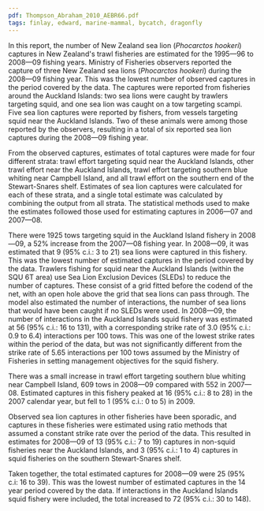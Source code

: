 ```yaml
---
pdf: Thompson_Abraham_2010_AEBR66.pdf
tags: finlay, edward, marine-mammal, bycatch, dragonfly
---
```

In this report, the number of New Zealand sea lion (*Phocarctos hookeri*) captures in New Zealand's trawl fisheries are estimated for the 1995—96 to 2008—09 fishing years. Ministry of Fisheries observers reported the capture of three New Zealand sea lions (*Phocarctos hookeri*) during the 2008—09 fishing year. This was the lowest number of observed captures in the period covered by the data. The captures were reported from fisheries around the Auckland Islands: two sea lions were caught by trawlers targeting squid, and one sea lion was caught on a tow targeting scampi. Five sea lion captures were reported by fishers, from vessels targeting squid near the Auckland Islands. Two of these animals were among those reported by the observers, resulting in a total of six reported sea lion captures during the 2008—09 fishing year.

From the observed captures, estimates of total captures were made for four different strata: trawl effort targeting squid near the Auckland Islands, other trawl effort near the Auckland Islands, trawl effort targeting southern blue whiting near Campbell Island, and all trawl effort on the southern end of the Stewart-Snares shelf. Estimates of sea lion captures were calculated for each of these strata, and a single total estimate was calculated by combining the output from all strata. The statistical methods used to make the estimates followed those used for estimating captures in 2006—07 and 2007—08.

There were 1925 tows targeting squid in the Auckland Island fishery in 2008—09, a 52% increase from the 2007—08 fishing year. In 2008—09, it was estimated that 9 (95% c.i.: 3 to 21) sea lions were captured in this fishery. This was the lowest number of estimated captures in the period covered by the data. Trawlers fishing for squid near the Auckland Islands (within the SQU 6T area) use Sea Lion Exclusion Devices (SLEDs) to reduce the number of captures. These consist of a grid fitted before the codend of the net, with an open hole above the grid that sea lions can pass through. The model also estimated the number of interactions, the number of sea lions that would have been caught if no SLEDs were used. In 2008—09, the number of interactions in the Auckland Islands squid fishery was estimated at 56 (95% c.i.: 16 to 131), with a corresponding strike rate of 3.0 (95% c.i.: 0.9 to 6.4) interactions per 100 tows. This was one of the lowest strike rates within the period of the data, but was not significantly different from the strike rate of 5.65 interactions per 100 tows assumed by the Ministry of Fisheries in setting management objectives for the squid fishery.

There was a small increase in trawl effort targeting southern blue whiting near Campbell Island, 609 tows in 2008—09 compared with 552 in 2007—08. Estimated captures in this fishery peaked at 16 (95% c.i.: 8 to 28) in the 2007 calendar year, but fell to 1 (95% c.i.: 0 to 5) in 2009.

Observed sea lion captures in other fisheries have been sporadic, and captures in these fisheries were estimated using ratio methods that assumed a constant strike rate over the period of the data. This resulted in estimates for 2008—09 of 13 (95% c.i.: 7 to 19) captures in non-squid fisheries near the Auckland Islands, and 3 (95% c.i.: 1 to 4) captures in squid fisheries on the southern Stewart-Snares shelf.

Taken together, the total estimated captures for 2008—09 were 25 (95% c.i: 16 to 39). This was the lowest number of estimated captures in the 14 year period covered by the data. If interactions in the Auckland Islands squid fishery were included, the total increased to 72 (95% c.i.: 30 to 148).
